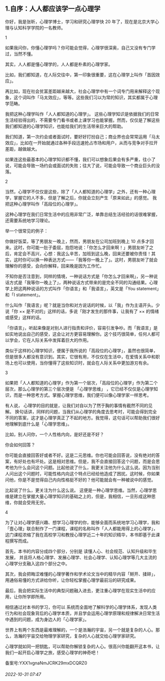 ## 1.自序：人人都应该学一点心理学
你好，我是张昕，心理学博士，学习和研究心理学快 20 年了，现在是北京大学心理与认知科学学院的一名教师。



1



如果我问你，你懂心理学吗？你可能会觉得，心理学很深奥，自己又没有专门学过，当然不懂。



其实，人人都是懂心理学的，人人都是朴素的心理学家。



比如，我们都知道，在人际交往中，第一印象很重要，这在心理学上叫作「首因效应」。



再比如，现在社会贫富差距越来越大，社会心理学中有一个词专门用来解释这个现象，这个词叫作「马太效应」，等等。这些我们习以为常的知识，其实都属于心理学范畴。



我把这种心理学叫作「人人都知道的心理学」。
 这些心理学知识是依据我们的日常生活经验得出的，不需要专门看书或者上课学习也能掌握。然而，仅仅是了解这些我们都知道的心理学知识，也能给我们的生活带来巨大的帮助。



我们知道，第一次约会或者面试时，要好好打扮自己；商业界也会常常运用「马太效应」，比如在一开始就通过各种手段迅速抢占市场和用户，从而与竞争对手拉开差距，越做越大。



如果连这些最基本的心理学知识都不懂，我们可以想象后果会有多严重，往小了说，可能会导致一场约会或面试的失败；往大了说，可能会导致一个商业巨头的没落。



2



当然，心理学不仅仅是这些，除了「人人都知道的心理学」之外，还有一种心理学，掌握它的人不多，但是了解之后，你就会立刻产生「原来如此」的感觉。
 我把这种心理学叫作「高段位的心理学」。
 



这种心理学在我们日常生活中的应用非常广泛，单靠总结生活经验的话很难掌握，还需要系统地学习理论。



举一个很常见的例子：



你做好饭菜，等了男朋友一晚上，然而，男朋友在公司加班到晚上 10 点多才回来。这时，你可能一肚子委屈，抱怨地说：「你怎么才回来啊！」男朋友听了之后，肯定会不高兴，心想：我这么辛苦，加班到这么晚，回来还要被你责怪！其实，这时你可以换一种表达方式——「我等你一晚上了」。这时，男朋友听了就会理解你的感受，会向你解释，回来晚是因为工作忙。



不知你是否注意到，同样的情境，一种说话方式是「你怎么才回来啊」，另一种说话方式是「我等你一晚上了」，两种说话方式带来的是完全不同的沟通结果。心理学上把这两种说话的方式叫作「你语言」和「我语言」，英文是「You statement」和「I statement」。



什么叫作「我语言」呢？就是当你和对方说话的时候，以「我」作为主语开头。少说「你 ×× 是不对的」这样的话，多说「刚才发生的那件事，让我有了 ×× 的情绪或感受」这样的话。



「你语言」，听起来像是对别人进行指责和评价，容易引发争吵。而「我语言」是如实地说出自己的感受，这会让对方更容易理解你。这个技巧很简单，任何人都可以学会，它在人际关系中发挥着巨大的作用。



类似于这样的心理学知识，便属于我所说的「高段位的心理学」，虽然也很简单，但是很多人都没有意识到。其实，它很有用，不仅仅在生活中，在爱情关系中和职场上也可以使用，当你懂得了这些知识时，就会在人际关系中更加游刃有余。



3



如果把「人人都知道的心理学」作为第一个层次，「高段位的心理学」作为第二个层次，那么心理学的第三个层次便是
 「心理学思维」
 ，它已经不仅仅是心理学知识，而是一种思考方式。掌握心理学思维，我们便可以像心理学家一样思考。



有人说，
 心理学的目的就是，让我们对自以为了然于胸的事情有截然不同的见解。
 换句话讲，同样的问题，当我们从心理学的角度去思考时，可能会得到完全不同的答案，这才是心理学真正了不起的地方。我觉得，这句话可以帮助我们很好地理解到底什么是「心理学思维」。



比如，别人问你，一个人性格内向，是好还是不好？



你会如何回答？



你可能会直接回答好或者不好。这是二元思维。你也可能会回答说，没有绝对的答案，有好处也有坏处。这是相对思维。但是，我不会直接回答这个问题，而是会思考他为什么会问这个问题。比起他说了什么，我更关注他为什么这么说。因为当别人问出这个问题时，可能性格内向这个特点已经给他造成了困扰。这时候，你如果问他，你是不是觉得自己内向性格挺不好的？他可能就会有一种被说中的感觉。



比起说了什么，更关注为什么这么说。
 这便是一种心理学思维。当然，心理学思维是建立在掌握大量心理学知识的基础之上的，但是，我相信，一旦形成这种思维，你就会受用无穷。



4



为了让对心理学感兴趣、想学习心理学的你，能够全面而系统地学习心理学，我和「壹心理」联合制作了一门课程，课程的名称叫作「人人都能用得上的心理学」，这门课程浓缩了我在高校学习和教授心理学近二十年的知识精华，本书即基于此课程撰写而成。



首先，本书的内容分成四个部分，分别是
 读懂人心、社会规范、认知升级和毕生发展，
 并且将人格心理学、发展心理学、社会心理学、认知心理学等几大主流的心理学分支融入这四个部分之中。



其次，我会把晦涩难懂的心理学著作和学术论文当中的精华内容「掰开、揉碎」，用通俗易懂的方式讲给你听，让你轻松掌握心理学最前沿的研究成果。



最后，我会把实际生活中的典型问题融入进去，更注重心理学在现实生活中的应用，让你所学即所用。



相信通过对本书的学习，你可以
 系统而全面地了解科学的心理学体系，发现人类行为和社会现象背后的心理学本质，并且学会运用心理学原理和规律解决日常生活中遇到的问题，成为身边人的「心理学家」。
 



世界上有两个东西是最难理解的，一个是浩瀚的宇宙，另一个就是复杂的人心。那么，浩瀚的宇宙交给物理学家研究，复杂的人心就交给心理学家研究。



心理学就如同一把钥匙，可以帮助你解锁复杂的人心。很高兴你能翻开这本书，让我们一起开启心理学之旅，感受心理学的神奇吧！



备案号:YXX1vgnaNmJCRK29mxDCQRZ0


###### 2022-10-31 07:47
